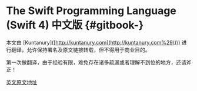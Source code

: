 # The Swift Programming Language \(Swift 4\) 中文版 {#gitbook-}

本文由 \[Kuntanury\]\([http://kuntanury.com](http://kuntanury.com%29\)\) 进行翻译，允许保持署名及原文链接转载，但不得用于商业目的。

第一次做翻译，由于经验有限，难免存在诸多疏漏或者理解不到位的地方，还请斧正！

[英文原文地址](https://developer.apple.com/library/content/documentation/Swift/Conceptual/Swift_Programming_Language/index.html)

